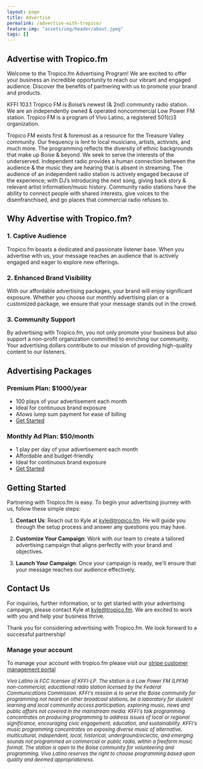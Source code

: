 ```yaml
---
layout: page
title: Advertise
permalink: /advertise-with-tropico/
feature-img: "assets/img/header/about.jpeg"
tags: []
---
```


## Advertise with Tropico.fm

Welcome to the Tropico.fm Advertising Program! We are excited to offer your business an incredible opportunity to reach our vibrant and engaged audience. Discover the benefits of partnering with us to promote your brand and products.

KFFI 103.1 Tropico FM is Boise’s newest (& 2nd) community radio station. We are an independently owned & operated noncommercial Low Power FM station. Tropico FM is a program of Vivo Latino, a registered 501(c)3 organization.

Tropico FM exists first & foremost as a resource for the Treasure Valley community. Our frequency is lent to local musicians, artists, activists, and much more. The programming reflects the diversity of ethnic backgrounds that make up Boise & beyond. We seek to serve the interests of the underserved. Independent radio provides a human connection between the audience & the music they are hearing that is absent in streaming. The audience of an independent radio station is actively engaged because of the experience; with DJ’s introducing the next song, giving back story & relevant artist information/music history. Community radio stations have the ability to connect people with shared interests, give voices to the disenfranchised, and go places that commercial radio refuses to.

## Why Advertise with Tropico.fm?

### **1. Captive Audience**

Tropico.fm boasts a dedicated and passionate listener base. When you advertise with us, your message reaches an audience that is actively engaged and eager to explore new offerings.

### **2. Enhanced Brand Visibility**

With our affordable advertising packages, your brand will enjoy significant exposure. Whether you choose our monthly advertising plan or a customized package, we ensure that your message stands out in the crowd.

### **3. Community Support**

By advertising with Tropico.fm, you not only promote your business but also support a non-profit organization committed to enriching our community. Your advertising dollars contribute to our mission of providing high-quality content to our listeners.

## Advertising Packages

### **Premium Plan: $1000/year**

- 100 plays of your advertisement each month
- Ideal for continuous brand exposure
- Allows lump sum payment for ease of billing
- <a href="https://buy.stripe.com/6oE7vT7ap94H1BCcMO" target="_blank">Get Started</a>

### **Monthly Ad Plan: $50/month**

- 1 play per day of your advertisement each month
- Affordable and budget-friendly
- Ideal for continuous brand exposure
- <a href="https://buy.stripe.com/3cs03reCR4Or4NOdQR" target="_blank">Get Started</a>

## Getting Started

Partnering with Tropico.fm is easy. To begin your advertising journey with us, follow these simple steps:

1. **Contact Us**: Reach out to Kyle at kyle@tropico.fm. He will guide you through the setup process and answer any questions you may have.

2. **Customize Your Campaign**: Work with our team to create a tailored advertising campaign that aligns perfectly with your brand and objectives.

3. **Launch Your Campaign**: Once your campaign is ready, we'll ensure that your message reaches our audience effectively.

## Contact Us

For inquiries, further information, or to get started with your advertising campaign, please contact Kyle at kyle@tropico.fm. We are excited to work with you and help your business thrive.

Thank you for considering advertising with Tropico.fm. We look forward to a successful partnership!

### Manage your account

To manage your account with tropico.fm please visit our [stripe customer management portal](https://billing.stripe.com/p/login/dR63fi5cI6aB9m87ss)

_<font size="2">Vivo Latino is FCC licensee of KFFI-LP. The station is a Low Power FM (LPFM) non-commercial, educational radio station licensed by the Federal Communications Commission. KFFI's mission is to serve the Boise community for programming not heard on other broadcast stations, be a laboratory for student learning and local community access participation, exploring music, news and public affairs not covered in the mainstream media. KFFI's talk programming concentrates on producing programming to address issues of local or regional significance, encouraging civic engagement, education, and sustainability. KFFI's music programming concentrates on exposing diverse music of alternative, multicultural, independent, local, historical, underground/eclectic, and emerging sounds not programmed on commercial or public radio, within a freeform music format. The station is open to the Boise community for volunteering and programming. Vivo Latino reserves the right to choose programming based upon quality and deemed appropriateness.</font>_

